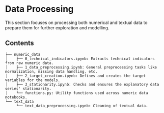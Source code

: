 # Data Processing

This section focuses on processing both numerical and textual data to prepare them for further exploration and modelling.

## Contents

```
├── numeric_data
│    ├── 0_technical_indicators.ipynb: Extracts technical indicators from raw numeric data.
│    ├── 1_data_preprocessing.ipynb: General preprocessing tasks like normalization, missing data handling, etc.
│    ├── 2_target_creation.ipynb: Defines and creates the target variables for the models.
│    ├── 3_stationarity.ipynb: Checks and ensures the explanatory data series' stationarity.
│    └── functions.py: Utility functions used across numeric data notebooks.
└── text_data
     └── text_data_preprocessing.ipynb: Cleaning of textual data.
```
